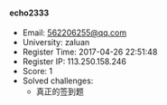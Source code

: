 #### echo2333  

* Email: 562206255@qq.com  
* University: zaluan  
* Register Time: 2017-04-26 22:51:48  
* Register IP: 113.250.158.246  
* Score: 1  
* Solved challenges: 
  * 真正的签到题  
